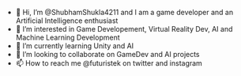 - 👋 Hi, I’m @ShubhamShukla4211 and I am a game developer and an Artificial Intelligence enthusiast
- 👀 I’m interested in Game Developement, Virtual Reality Dev, AI and Machine Learning Development
- 🌱 I’m currently learning Unity and AI
- 💞️ I’m looking to collaborate on GameDev and AI projects
- 📫 How to reach me @futuristek on twitter and instagram

<!---
ShubhamShukla4211/ShubhamShukla4211 is a ✨ special ✨ repository because its `README.md` (this file) appears on your GitHub profile.
You can click the Preview link to take a look at your changes.
--->
